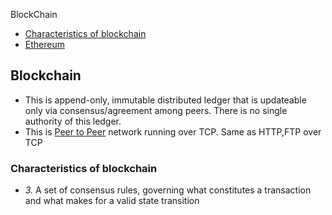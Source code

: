BlockChain
- [Characteristics of blockchain](#ch)
- [Ethereum](Ethereum)

## Blockchain
- This is append-only, immutable distributed ledger that is updateable only via consensus/agreement among peers. There is no single authority of this ledger.
- This is [Peer to Peer](/Networking/OSI-Layers/Layer-7/P2P_OverlayNetwork/) network running over TCP. Same as HTTP,FTP over TCP

<a name=ch></a>
### Characteristics of blockchain
- _3._ A set of consensus rules, governing what constitutes a transaction and what makes for a valid state transition
